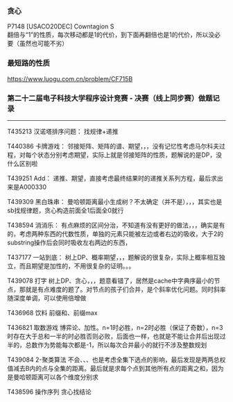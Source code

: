### 贪心

P7148 [USACO20DEC] Cowntagion S  
翻倍与“1”的性质，每次移动都是1的代价，到下面再翻倍也是1的代价，所以没必要（虽然也可能不劣）

### 最短路的性质
https://www.luogu.com.cn/problem/CF715B



### 第二十二届电子科技大学程序设计竞赛 - 决赛（线上同步赛）做题记录


----

T435213 汉诺塔排序问题：
找规律+递推

T440386 卡牌游戏：
邻接矩阵、矩阵的谱、期望，，，没有记忆性考虑马尔科夫过程，对每个状态分别考虑期望，实际上就是邻接矩阵的性质，题解说的是DP，没什么区别啦

T439251 Add：
递推、期望，直接考虑最终结果时的递推关系列方程，最后求出来是A000330

T439309 黑白珠串：
曼哈顿距离最小生成树？不太确定（并不是），，，其实也是sb找规律题，贪心构造前面全1后面全0就行

T438594 消消乐：
有点麻烦的区间分治，不知道有没有更好的做法，，，确实是有的，考虑两种东西的代数性质，单独的元素只能被左边或者右边的吸收，大于2的substring操作后会同时吸收左右两边的东西，

T437177 一站到底：
树上DP、概率期望，，，题解说的很复杂，实际上概率相互独立，而且期望是加性的，不用很复杂的证明。。。

T439078 打字
树上DP、贪心，，，题意看错了，居然是cache中字典序最小的节点，那就是有点难度的题了。对节点的孩子们合并，是个斜率优化问题。同时斜率随深度单调，可以使用倍增做

T436968 饮料
前缀和、前缀max

T436821 取数游戏
博弈论、加性。n=1时必胜，n=2时必胜（保证了奇数），n=3时存在大于总和一半的时必胜否则必败，后面也一样，也就是不能让合并后出现过半的，总数作为势能每次都是-1，所以每次合并最小的就行不涉及整数规划

T439084 2-聚类算法
不会、、、也是考虑全集下选点的影响，最后发现是两两总权值减去B内的点与全集的距离。最后就是求每个点到其他所有点的距离之和，因为是曼哈顿距离可以各个维度分别求

T438596 操作序列
贪心找结论


